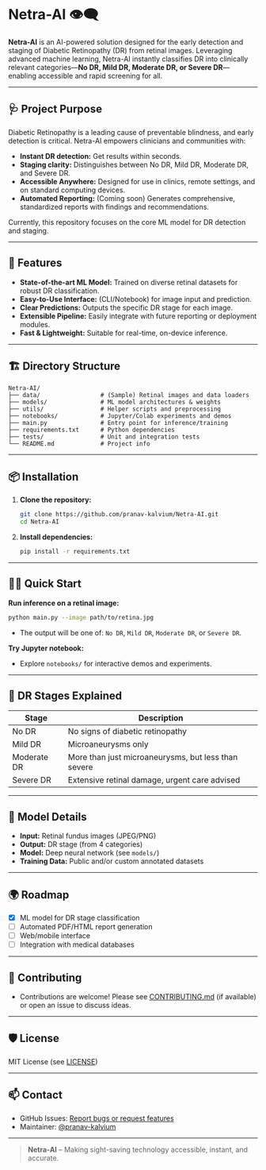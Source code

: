 # Netra-AI 👁️‍🗨️

**Netra-AI** is an AI-powered solution designed for the early detection and staging of Diabetic Retinopathy (DR) from retinal images. Leveraging advanced machine learning, Netra-AI instantly classifies DR into clinically relevant categories—**No DR, Mild DR, Moderate DR, or Severe DR**—enabling accessible and rapid screening for all.

---

## 🩺 Project Purpose

Diabetic Retinopathy is a leading cause of preventable blindness, and early detection is critical. Netra-AI empowers clinicians and communities with:

- **Instant DR detection:** Get results within seconds.
- **Staging clarity:** Distinguishes between No DR, Mild DR, Moderate DR, and Severe DR.
- **Accessible Anywhere:** Designed for use in clinics, remote settings, and on standard computing devices.
- **Automated Reporting:** (Coming soon) Generates comprehensive, standardized reports with findings and recommendations.

Currently, this repository focuses on the core ML model for DR detection and staging.

---

## 🚀 Features

- **State-of-the-art ML Model:** Trained on diverse retinal datasets for robust DR classification.
- **Easy-to-Use Interface:** (CLI/Notebook) for image input and prediction.
- **Clear Predictions:** Outputs the specific DR stage for each image.
- **Extensible Pipeline:** Easily integrate with future reporting or deployment modules.
- **Fast & Lightweight:** Suitable for real-time, on-device inference.

---

## 🏗️ Directory Structure

```
Netra-AI/
├── data/                 # (Sample) Retinal images and data loaders
├── models/               # ML model architectures & weights
├── utils/                # Helper scripts and preprocessing
├── notebooks/            # Jupyter/Colab experiments and demos
├── main.py               # Entry point for inference/training
├── requirements.txt      # Python dependencies
├── tests/                # Unit and integration tests
└── README.md             # Project info
```

---

## 📦 Installation

1. **Clone the repository:**
   ```bash
   git clone https://github.com/pranav-kalvium/Netra-AI.git
   cd Netra-AI
   ```

2. **Install dependencies:**
   ```bash
   pip install -r requirements.txt
   ```

---

## 🧑‍💻 Quick Start

**Run inference on a retinal image:**
```bash
python main.py --image path/to/retina.jpg
```
- The output will be one of: `No DR`, `Mild DR`, `Moderate DR`, or `Severe DR`.

**Try Jupyter notebook:**
- Explore `notebooks/` for interactive demos and experiments.

---

## 🏥 DR Stages Explained

| Stage      | Description                          |
|------------|--------------------------------------|
| No DR      | No signs of diabetic retinopathy     |
| Mild DR    | Microaneurysms only                  |
| Moderate DR| More than just microaneurysms, but less than severe |
| Severe DR  | Extensive retinal damage, urgent care advised |

---

## 🤖 Model Details

- **Input:** Retinal fundus images (JPEG/PNG)
- **Output:** DR stage (from 4 categories)
- **Model:** Deep neural network (see `models/`)
- **Training Data:** Public and/or custom annotated datasets

---

## 🌍 Roadmap

- [x] ML model for DR stage classification
- [ ] Automated PDF/HTML report generation
- [ ] Web/mobile interface
- [ ] Integration with medical databases

---

## 🤝 Contributing

- Contributions are welcome! Please see [CONTRIBUTING.md](CONTRIBUTING.md) (if available) or open an issue to discuss ideas.

---

## 🛡️ License

MIT License (see [LICENSE](LICENSE))

---

## 📫 Contact

- GitHub Issues: [Report bugs or request features](https://github.com/pranav-kalvium/Netra-AI/issues)
- Maintainer: [@pranav-kalvium](https://github.com/pranav-kalvium)

---

> **Netra-AI** – Making sight-saving technology accessible, instant, and accurate.
